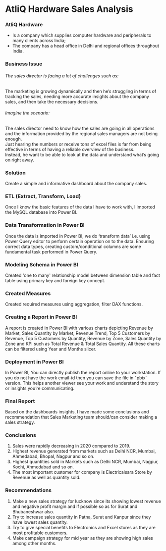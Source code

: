 <h1>AtliQ Hardware Sales Analysis</h1>
<h3>AtliQ Hardware</h3>
<ul>
<li>Is a company which supplies computer hardware and peripherals to many clients across India;</li>
<li>The company has a head office in Delhi and regional offices throughout India.</li>
</ul>
<h3>Business Issue</h3>
<h6>The sales director is facing a lot of challenges such as:</h6>
<p>The marketing is growing dynamically and then he’s struggling in terms of tracking the sales, needing more accurate insights about the company sales, and then take the necessary decisions.</p>
<h6>Imagine the scenario:</h6>
<p>The sales director need to know how the sales are going in all operations and the information provided by the regional sales managers are not being enough.<br>Just hearing the numbers or receive tons of excel files is far from being effective in terms of having a reliable overview of the business.<br>Instead, he want to be able to look at the data and understand what’s going on right away.</p>
<h3>Solution</h3>
<p>Create a simple and informative dashboard about the company sales.</p>
<h3>ETL (Extract, Transform, Load)</h3>
<p>Once I know the basic features of the data I have to work with, I imported the MySQL database into Power BI.</p>
<h3>Data Transformation in Power BI</h3>
<p>Once the data is imported in Power BI, we do ‘transform data’ i.e. using Power Query editor to perform certain operation on to the data. Ensuring correct data types, creating custom/conditional columns are some fundamental task performed in Power Query.</p>
<h3>Modeling Schema in Power BI</h3>
<p>Created 'one to many' relationship model between dimension table and fact table using primary key and foreign key concept.</p>
<h3>Created Measures</h3>
<p>Created required measures using aggregation, filter DAX functions.</p>
<h3>Creating a Report in Power BI</h3>
<p>A report is created in Power BI with various charts depicting Revenue by Market, Sales Quantity by Market, Revenue Trend, Top 5 Customers by Revenue, Top 5 Customers by Quantity, Revenue by Zone, Sales Quantity by Zone and KPI such as Total Revenue & Total Sales Quantity. All these charts can be filtered using Year and Months slicer.</p>
<h3>Deployment in Power BI</h3>
<p>In Power BI, You can directly publish the report online to your workstation. If you do not have the work email-id then you can save the file in ‘.pbix’ version. This helps another viewer see your work and understand the story or insights you’re communicating.</p>
<h3>Final Report</h3>
<p>Based on the dashboards insights, I have made some conclusions and recommendation that Sales Marketing team should/can consider making a sales strategy.</p>
<h3>Conclusions</h3>
<ol>
    <li>Sales were rapidly decreasing in 2020 compared to 2019.</li>
    <li>Highest revenue generated from markets such as Delhi NCR, Mumbai, Ahmedabad, Bhopal, Nagpur and so on.</li>
    <li>Highest quantities sold in Markets such as Delhi NCR, Mumbai, Nagpur, Kochi, Ahmedabad and so on.</li>
    <li>The most important customer for company is Electricalsara Store by Revenue as well as quantity sold.</li>
</ol>
<h3>Recommendations</h3>
<ol>
    <li>Make a new sales strategy for lucknow since its showing lowest revenue and negative profit margin and if possible so as for Surat and Bhubaneshwar also.</li>
    <li>Try to increase sales quantity in Patna, Surat and Kanpur since they have lowest sales quantity.</li>
    <li>Try to give special benefits to Electronics and Excel stores as they are most profitable customers.</li>
    <li>Make campaign strategy for mid year as they are showing high sales among other months.</li>
</ol>
